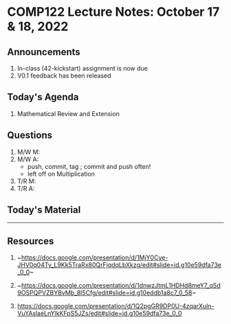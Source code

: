 # COMP122 Lecture Notes: October 17 & 18, 2022

## Announcements
   1. In-class (42-kickstart) assignment is now due
   1. V0.1 feedback has been released


## Today's Agenda
   1. Mathematical Review and Extension

## Questions
   1. M/W M:
   1. M/W A:
      - push, commit, tag  ; commit and push often!
      - left off on Multiplication
   1. T/R M: 
   1. T/R A: 

## Today's Material


---
## Resources
   1. ~https://docs.google.com/presentation/d/1MjY0Cye-JHV0q04Ty_L9Kk5TraRx80QrFjqdqLbXkzg/edit#slide=id.g10e59dfa73e_0_0~
   1. ~https://docs.google.com/presentation/d/1dnwzJtmL1HDHd8meY7_qSd9OSPQPVZBYBvMb_8I5Cfg/edit#slide=id.g10eddb1a8c7_0_58~

   1. https://docs.google.com/presentation/d/1Q2pgGR9DP0U-4zqarXuln-VuYAslaeLnYlkKFpS5JZs/edit#slide=id.g10e59dfa73e_0_0

